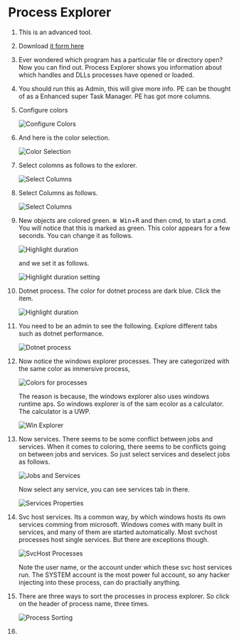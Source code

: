 # Process Explorer

1. This is an advanced tool. 
2. Download [it form here](https://learn.microsoft.com/en-us/sysinternals/downloads/process-explorer)
3. Ever wondered which program has a particular file or directory open? Now you can find out. Process Explorer shows you information about which handles and DLLs processes have opened or loaded.
4. You should run this as Admin, this will give more info. PE can be thought of as a Enhanced super Task Manager. PE has got more columns. 
5. Configure colors
   
    ![Configure Colors](Images/60_50_Options_ConfigureColors.jpg)

6. And here is the color selection.

    ![Color Selection](Images/61_50_ColorSelection.jpg)

7. Select colomns as follows to the exlorer.

    ![Select Columns](Images/62_50_SelectColumns.jpg)

8. Select Columns as follows.

    ![Select Columns](Images/63_50_ColumnSelection.jpg)

9. New objects are colored green. <kbd>⊞ Win</kbd>+<kbd>R</kbd> and then cmd, to start a cmd. You will notice that this is marked as green. This color appears for a few seconds. You can change it as follows.

    ![Highlight duration](Images/64_50_DiffHighlightDuration.jpg) 
    
    and we set it as follows.

    ![Highlight duration setting](Images/65_50_DiffHighlightDurationSetting.jpg)

10. Dotnet process. The color for dotnet process are dark blue. Click the item.

    ![Highlight duration](Images/64_50_DiffHighlightDuration.jpg)

11. You need to be an admin to see the following. Explore different tabs such as dotnet performance. 

    ![Dotnet process](Images/66_50_DotnetProcessDetails.jpg)

12. Now notice the windows explorer processes. They are categorized with the same color as immersive process, 

    ![Colors for processes](Images/61_50_ColorSelection.jpg)

    The reason is because, the windows explorer also uses windows runtime aps. So windows explorer is of the sam ecolor as a calculator. The calculator is a UWP. 

    ![Win Explorer](Images/67_50_WinExplorer.jpg)

13. Now services. There seems to be some conflict between jobs and services. When it comes to coloring, there seems to be conflicts going on between jobs and services. So just select services and deselect jobs as follows.

    ![Jobs and Services](Images/68_50_Services_Jobs.jpg)

    Now select any service, you can see services tab in there.

    ![Services Properties](Images/69_50_Services_Props.jpg)

14. Svc host services. Its a common way, by which windows hosts its own services comming from microsoft. Windows comes with many built in services, and many of them are started automatically. Most svchost processes host single services. But there are exceptions though.

    ![SvcHost Processes](Images/70_50_Svchost_Props.jpg)

    Note the user name, or the account under which these svc host services run. The SYSTEM account is the most power ful account, so any hacker injecting into these process, can do practially anything.

15. There are three ways to sort the processes in process explorer. So click on the header of process name, three times.

    ![Process Sorting](Images/71_50_ThreeWaysOfSorting.jpg)

16. 